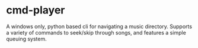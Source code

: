 cmd-player
==========

A windows only, python based cli for navigating a music directory. Supports a variety of commands to seek/skip through songs, and features a  simple queuing system.